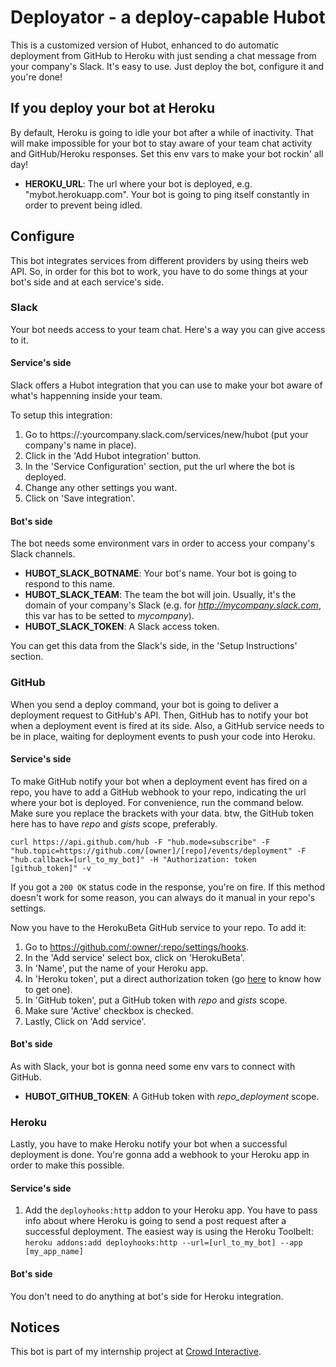 # Deployator - a deploy-capable Hubot

This is a customized version of Hubot, enhanced to do automatic deployment from 
GitHub to Heroku with just sending a chat message from your company's Slack.
It's easy to use. Just deploy the bot, configure it and you're done!

## If you deploy your bot at Heroku

By default, Heroku is going to idle your bot after a while of inactivity. That will make impossible for your bot to stay aware of your team chat activity and GitHub/Heroku responses. Set this env vars to make your bot rockin' all day!

* <b>HEROKU_URL</b>: The url where your bot is deployed, e.g. "mybot.herokuapp.com". Your bot is going to ping itself constantly in order to prevent being idled.

## Configure

This bot integrates services from different providers by using theirs web API.
So, in order for this bot to work, you have to do some things at your bot's side
and at each service's side.


### Slack

Your bot needs access to your team chat. Here's a way you can give access to it.

#### Service's side

Slack offers a Hubot integration that you can use to make your bot aware of what's happenning inside your team.

To setup this integration:

1. Go to https://:yourcompany.slack.com/services/new/hubot (put your company's name in place).
2. Click in the 'Add Hubot integration' button.
3. In the 'Service Configuration' section, put the url where the bot is deployed.
4. Change any other settings you want.
5. Click on 'Save integration'.

#### Bot's side

The bot needs some environment vars in order to access your company's Slack channels.

* <b>HUBOT_SLACK_BOTNAME</b>: Your bot's name. Your bot is going to respond to this name.
* <b>HUBOT_SLACK_TEAM</b>: The team the bot will join. Usually, it's the domain of your company's Slack (e.g. for <i>http://mycompany.slack.com</i>, this var has to be setted to <i>mycompany</i>).
* <b>HUBOT_SLACK_TOKEN</b>: A Slack access token.

You can get this data from the Slack's side, in the 'Setup Instructions' section.

### GitHub

When you send a deploy command, your bot is going to deliver a deployment request to GitHub's API. Then, GitHub has to notify your bot when a deployment event is fired at its side. Also, a GitHub service needs to be in place, waiting for deployment events to push your code into Heroku.

#### Service's side

To make GitHub notify your bot when a deployment event has fired on a repo, you have to add a GitHub webhook to your repo, indicating the url where your bot is deployed. For convenience, run the command below. Make sure you replace the brackets with your data. btw, the GitHub token here has to have <i>repo</i> and <i>gists</i> scope, preferably.

`curl https://api.github.com/hub -F "hub.mode=subscribe" -F "hub.topic=https://github.com/[owner]/[repo]/events/deployment" -F "hub.callback=[url_to_my_bot]" -H "Authorization: token [github_token]" -v`

If you got a `200 OK` status code in the response, you're on fire. If this method doesn't work for some reason, you can always do it manual in your repo's settings.

Now you have to the HerokuBeta GitHub service to your repo. To add it:

1. Go to https://github.com/:owner/:repo/settings/hooks.
2. In the 'Add service' select box, click on 'HerokuBeta'.
3. In 'Name', put the name of your Heroku app.
4. In 'Heroku token', put a direct authorization token (go [here](https://devcenter.heroku.com/articles/oauth#direct-authorization) to know how to get one).
5. In 'GitHub token', put a GitHub token with <i>repo</i> and <i>gists</i> scope.
6. Make sure 'Active' checkbox is checked.
7. Lastly, Click on 'Add service'.

#### Bot's side

As with Slack, your bot is gonna need some env vars to connect with GitHub.

* <b>HUBOT_GITHUB_TOKEN</b>: A GitHub token with <i>repo_deployment</i> scope.

### Heroku

Lastly, you have to make Heroku notify your bot when a successful deployment is done. You're gonna add a webhook to your Heroku app in order to make this possible.

#### Service's side

1. Add the `deployhooks:http` addon to your Heroku app. You have to pass info about where Heroku is going to send a post request after a successful deployment. The easiest way is using the Heroku Toolbelt: `heroku addons:add deployhooks:http --url=[url_to_my_bot] --app [my_app_name]`

#### Bot's side

You don't need to do anything at bot's side for Heroku integration.

## Notices

This bot is part of my internship project at [Crowd Interactive](http://crowdint.com).
